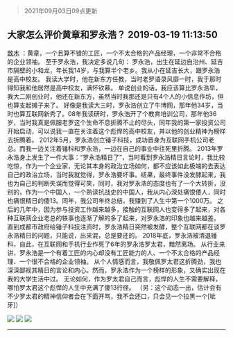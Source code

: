 > 2021年09月03日09点更新
<link rel="stylesheet" href="https://cdn.jsdelivr.net/gh/taotie6/sampleJSON@main/css/photo_show.css">


 ## 大家怎么评价黄章和罗永浩？ 2019-03-19 11:13:50

 [㪚木](https://www.coolapk.com/feed/10814361?shareKey=YWI5ODk1MDA5YTRkNjEzMTc0ODc~) ：黄章，一个且算不错的工匠，一个不太合格的产品经理，一个非常不合格的企业领袖。
至于罗永浩，我决定多说几句：
罗永浩，出生在延边自治州、延吉市隔壁的小和龙，年长我14岁，与我算半个老乡。我从小在延吉长大，跟罗永浩是高中校友。
我读大学时，他在新东方任教，当时老罗语录风靡一时<!--break-->，我于那时得知我和他居然是高中校友，满怀钦慕。
单说创业的话，我应该算比罗永浩早，我大二刚创业时，他还在新东方，虽然当时我那还是只有4个人的小信息作坊，但也算支起摊子来了。
好像是我读大三时，罗永浩创立了牛博网，那年他34岁，当时也算互联网新秀了。08年我读研时，罗永浩开了个教育培训公司，那年他36岁，当时我真是佩服老罗这个生命不息折腾不止的尽头，同年我的第一家投资公司开始启动，可以说我一直在关注着这个彪悍的高中校友，并以他的创业精神为榜样去折腾着。
2012年5月，罗永浩创立锤子科技，成功晋身为互联网手机公司老总。而我一边关注着锤科和罗永浩，一边在自己的事业中往死里折腾。
2013年罗永浩身上发生了一件大事：“罗永浩精日了”，当时看到罗永浩精日言论时，我比较吃惊，作为一个企业家，无论其本身的政治立场如何，都不应该如此极端的去表达自己的政治立场，当时我就觉得，罗永浩要坏事。结果，最终事件没发酵起来，我也为自己的判断失误而觉得可笑，同时，我对罗永浩的态度也有了一个大转折，没别的，作为一个中国人，一个熟读抗战史的中国人，我从内心深处痛恨倭人，同时也痛恨精日的傻13。同年，我公司年终总结，我赚到了人生中第一个1000万。
之后的几年中，因为参与投资工作越来越多，接触的互联网人也变得多了起来，对各种互联网企业老总的轶事也逐渐了解的多了起来，对罗永浩的印象也越来越差。
直到成都市政府给锤子科技注资时，罗永浩精日突然被发酵，整个互联网都在谈罗永浩精日的问题，只能说，出来混，总是要还的。
2018年底，罗永浩被清退锤科，自此，在互联网和手机行业作死了6年的罗永浩罗太君，黯然离场。
从行业来讲，罗永浩是一个有着工匠的内心却没有工匠能力的人、一个不太合格的产品经理、一个很不合格的企业领袖。
从个人情感而言，我敬佩罗太君这折腾劲，我也深深鄙视其精日的言论和内心。然而，罗永浩作为一个榜样的形象，又确实出现在我的大学生活中过。
无论如何，作为罗太君自己而言，彪悍的人生不需要解释，哪怕罗太君这个彪悍的人生中充满了傻13行径。
（另：这个动态一出，估计会有不少罗太君的精神信仰者会在下面开骂，我不会还口，只会见一个拉黑一个[呲牙]） 

<div class="album">
<img class="img-item" src="http://image.coolapk.com/feed/2019/0319/11/1081091_1552965223_4493@710x300.gif" />
<img class="img-item" src="http://image.coolapk.com/feed/2019/0319/11/1081091_1552965227_1521@324x262.gif" />
<img class="img-item" src="http://image.coolapk.com/feed/2019/0311/00/1081091_1552234779_5913@360x286.jpg" />
</div>

 ------- 

